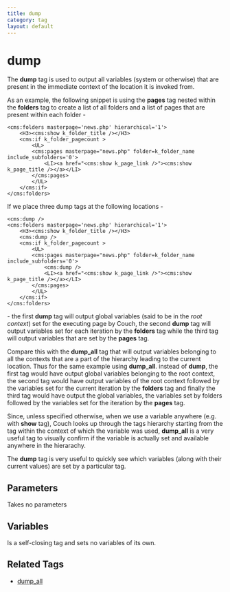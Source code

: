 ```yaml
---
title: dump
category: tag
layout: default
---
```


# dump

The **dump** tag is used to output all variables (system or otherwise) that are present in the immediate context of the location it is invoked from.

As an example, the following snippet is using the **pages** tag nested within the **folders** tag to create a list of all folders and a list of pages that are present within each folder -

```
<cms:folders masterpage='news.php' hierarchical='1'>
    <H3><cms:show k_folder_title /></H3>
    <cms:if k_folder_pagecount >
        <UL>
        <cms:pages masterpage="news.php" folder=k_folder_name include_subfolders='0'>
            <LI><a href="<cms:show k_page_link />"><cms:show k_page_title /></a></LI>
        </cms:pages>
        </UL>
    </cms:if>
</cms:folders>
```

If we place three dump tags at the following locations -

```
<cms:dump />
<cms:folders masterpage='news.php' hierarchical='1'>
    <H3><cms:show k_folder_title /></H3>
    <cms:dump />
    <cms:if k_folder_pagecount >
        <UL>
        <cms:pages masterpage="news.php" folder=k_folder_name include_subfolders='0'>
            <cms:dump />
            <LI><a href="<cms:show k_page_link />"><cms:show k_page_title /></a></LI>
        </cms:pages>
        </UL>
    </cms:if>
</cms:folders>
```

\- the first **dump** tag will output global variables (said to be in the _root context_) set for the executing page by Couch, the second **dump** tag will output variables set for each iteration by the **folders** tag while the third tag will output variables that are set by the **pages** tag.

Compare this with the **dump\_all** tag that will output variables belonging to all the contexts that are a part of the hierarchy leading to the current location. Thus for the same example using **dump\_all**. instead of **dump**, the first tag would have output global variables belonging to the root context, the second tag would have output variables of the root context followed by the variables set for the current iteration by the **folders** tag and finally the third tag would have output the global variables, the variables set by folders followed by the variables set for the iteration by the **pages** tag.

Since, unless specified otherwise, when we use a variable anywhere (e.g. with **show** tag), Couch looks up through the tags hierarchy starting from the tag within the context of which the variable was used, **dump\_all** is a very useful tag to visually confirm if the variable is actually set and available anywhere in the hierarachy.

The **dump** tag is very useful to quickly see which variables (along with their current values) are set by a particular tag.

## Parameters

Takes no parameters

## Variables

Is a self-closing tag and sets no variables of its own.

## Related Tags

*   [dump\_all](../dump_all.html)
